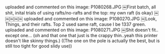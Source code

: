  uploaded and commented on this image: P1080268.JPG ￼First batch, all shit, inital trials of using rafts/no-rafts and the top: my own raft (is okay)
￼￼￼￼￼
 uploaded and commented on this image: P1080270.JPG ￼Look, Things, and their rafts. Top 2 used same raft, cause I be 1337 green.
 uploaded and commented on this image: P1080271.JPG ￼Shit doesn't fit.. except one... (oh and that one that just is the crappy thin..yeah this printer doesn't like skinny things.)
 ((The one on the pole is actually the best, but is still too tight for good slidy use))
